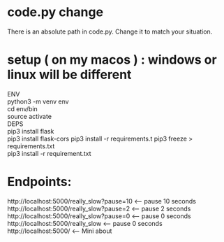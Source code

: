 
# code.py change
There is an absolute path in code.py. Change it to match your situation. 

 

# setup ( on my macos ) : windows or linux will be different
ENV  
python3 -m venv env  
cd env/bin  
source  activate   
DEPS    
pip3 install flask  
pip3 install flask-cors
pip3 install -r requirements.t 
pip3 freeze > requirements.txt  
pip3 install -r requirement.txt  


# Endpoints: 
http://localhost:5000/really_slow?pause=10 <-- pause 10 seconds   
http://localhost:5000/really_slow?pause=2 <-- pause 2 seconds  
http://localhost:5000/really_slow?pause=0 <-- pause 0 seconds  
http://localhost:5000/really_slow <-- pause 0 seconds  
http://localhost:5000/ <-- Mini about  





